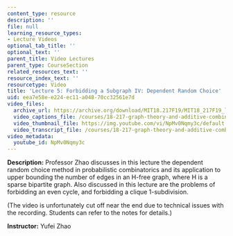 ```yaml
---
content_type: resource
description: ''
file: null
learning_resource_types:
- Lecture Videos
optional_tab_title: ''
optional_text: ''
parent_title: Video Lectures
parent_type: CourseSection
related_resources_text: ''
resource_index_text: ''
resourcetype: Video
title: 'Lecture 5: Forbidding a Subgraph IV: Dependent Random Choice'
uid: eea7e58e-e224-ec11-a048-70cc32561e7d
video_files:
  archive_url: https://archive.org/download/MIT18.217F19/MIT18_217F19_lec05_300k.mp4
  video_captions_file: /courses/18-217-graph-theory-and-additive-combinatorics-fall-2019/a62d40f65fe4543fa236baa1da622ee0_4626663.vtt
  video_thumbnail_file: https://img.youtube.com/vi/NpMv0Nqmy3c/default.jpg
  video_transcript_file: /courses/18-217-graph-theory-and-additive-combinatorics-fall-2019/054e1b01b24e451bc5b40e33d14a24d5_4626663.pdf
video_metadata:
  youtube_id: NpMv0Nqmy3c
---
```


**Description:** Professor Zhao discusses in this lecture the dependent random choice method in probabilistic combinatorics and its application to upper bounding the number of edges in an H-free graph, where H is a sparse bipartite graph. Also discussed in this lecture are the problems of forbidding an even cycle, and forbidding a clique 1-subdivision.

(The video is unfortunately cut off near the end due to technical issues with the recording. Students can refer to the notes for details.)

**Instructor:** Yufei Zhao